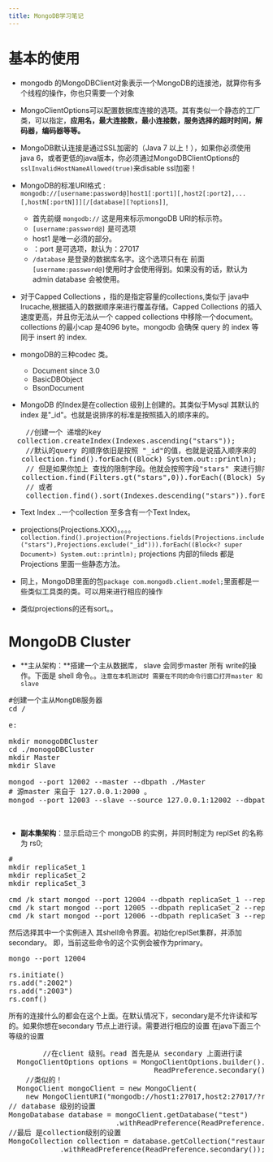 ```yaml
---
title: MongoDB学习笔记
---
```


# 基本的使用

+ mongodb 的MongoDBClient对象表示一个MongoDB的连接池，就算你有多个线程的操作，你也只需要一个对象
+ MongoClientOptions可以配置数据库连接的选项。其有类似一个静态的工厂类，可以指定，**应用名，最大连接数，最小连接数，服务选择的超时时间，解码器，编码器等等。**
+ MongoDB默认连接是通过SSL加密的（Java 7 以上！），如果你必须使用java 6，或者更低的java版本，你必须通过MongoDBClientOptions的`sslInvalidHostNameAllowed(true)`来disable ssl加密！
+ MongoDB的标准URI格式 : `   mongodb://[username:password@]host1[:port1][,host2[:port2],...[,hostN[:portN]]][/[database][?options]]`,
	+ 首先前缀 `mongodb://`  这是用来标示mongoDB URI的标示符。
	+ `[username:password@]` 是可选项
	+ host1 是唯一必须的部分。
	+ ：port 是可选项，默认为：27017
	+ `/database` 是登录的数据库名字。这个选项只有在 前面 `[username:password@]`使用时才会使用得到。如果没有的话，默认为admin database 会被使用。

+ 对于Capped Collections ，指的是指定容量的collections,类似于 java中 lrucache,根据插入的数据顺序来进行覆盖存储。Capped Collections 的插入速度更高，并且你无法从一个 capped collections 中移除一个document。collections 的最小cap 是4096 byte。mongodb 会确保 query 的 index 等同于 insert 的 index.
+  mongoDB的三种codec 类。
	+  Document since 3.0
	+  BasicDBObject
	+  BsonDocument
	
+ MongoDB 的Index是在collection 级别上创建的。其类似于Mysql 其默认的index 是"_id"。也就是说排序的标准是按照插入的顺序来的。
 
<pre>
	//创建一个 递增的key
  collection.createIndex(Indexes.ascending("stars"));
	//默认的query 的顺序依旧是按照 "_id"的值，也就是说插入顺序来的
   collection.find().forEach((Block<? super Document>) System.out::println);
	// 但是如果你加上 查找的限制字段。他就会按照字段"stars" 来进行排序显示！ 
   collection.find(Filters.gt("stars",0)).forEach((Block<? super Document>) System.out::println);
    // 或者
    collection.find().sort(Indexes.descending("stars")).forEach((Block<? super  Document>) System.out::println);
</pre>

+ Text Index ..一个collection 至多含有一个Text Index。

+ projections(Projections.XXX)。。。。 
` collection.find().projection(Projections.fields(Projections.include("stars"),Projections.exclude("_id"))).forEach((Block<? super Document>) System.out::println);`
 projections 内部的fileds 都是Projections 里面一些静态方法。
+ 同上，MongoDB里面的包`package com.mongodb.client.model;`里面都是一些类似工具类的类。可以用来进行相应的操作
+ 类似projections的还有sort。。

# MongoDB Cluster

+ **主从架构：**搭建一个主从数据库， slave 会同步master 所有 write的操作。下面是 shell 命令。。`注意在本机测试时 需要在不同的命令行窗口打开master 和 slave`
<pre>
#创建一个主从MongDB服务器
cd /

e:

mkdir monogoDBCluster
cd ./monogoDBCluster
mkdir Master
mkdir Slave

mongod --port 12002 --master --dbpath ./Master 
# 源master 来自于 127.0.0.1:2000 。
mongod --port 12003 --slave --source 127.0.0.1:12002 --dbpath  ./Slave


</pre>

+ **副本集架构**：显示启动三个 mongoDB 的实例，并同时制定为 replSet 的名称为 rs0; 

 <pre>
#
mkdir replicaSet_1
mkdir replicaSet_2
mkdir replicaSet_3

cmd /k start mongod --port 12004 --dbpath replicaSet_1 --replSet rs0
cmd /k start mongod --port 12005 --dbpath replicaSet_2 --replSet rs0
cmd /k start mongod --port 12006 --dbpath replicaSet_3 --replSet rs0
</pre>

然后选择其中一个实例进入 其shell命令界面。初始化replSet集群，并添加secondary。 即，当前这些命令的这个实例会被作为primary。

<pre>
mongo --port 12004

rs.initiate()
rs.add("<hostname>:2002")
rs.add("<hostname>:2003")
rs.conf()
</pre>

所有的连接什么的都会在这个上面。在默认情况下，secondary是不允许读和写的。如果你想在secondary 节点上进行读。需要进行相应的设置
在java下面三个等级的设置
<pre>
		//在client 级别。read 首先是从 secondary 上面进行读
  MongoClientOptions options = MongoClientOptions.builder().readPreference(
                                  ReadPreference.secondary()).build();
	//类似的！
  MongoClient mongoClient = new MongoClient(
    new MongoClientURI("mongodb://host1:27017,host2:27017/?readPreference=secondary"));
// database 级别的设置
MongoDatabase database = mongoClient.getDatabase("test")
                         .withReadPreference(ReadPreference.secondary());
//最后 是collection级别的设置
MongoCollection<Document> collection = database.getCollection("restaurants")
            .withReadPreference(ReadPreference.secondary());
</pre>
